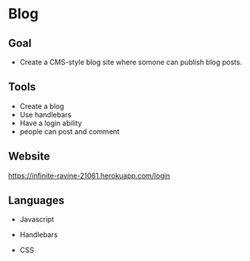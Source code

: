 # Blog

## Goal
* Create a CMS-style blog site where somone can publish blog posts.

## Tools
* Create a blog
* Use handlebars
* Have a login ability
* people can post and comment


## Website
https://infinite-ravine-21061.herokuapp.com/login

## Languages
* Javascript

* Handlebars 
* CSS
